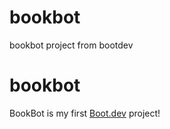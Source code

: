 # bookbot
bookbot project from bootdev

# bookbot

BookBot is my first [Boot.dev](https://www.boot.dev) project!